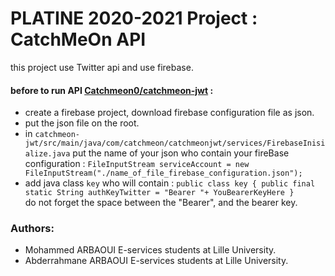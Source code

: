 # PLATINE 2020-2021 Project  : CatchMeOn API

this project use Twitter api and use firebase.

#### before to run  API [Catchmeon0/catchmeon-jwt](https://github.com/Catchmeon0/catchmeon-jwt) :
* create a firebase project, download firebase configuration file as json.
* put the json file on the root.
* in `catchmeon-jwt/src/main/java/com/catchmeon/catchmeonjwt/services/FirebaseInisialize.java` put the name of your json who contain  your fireBase configuration  : `FileInputStream serviceAccount = new FileInputStream("./name_of_file_firebase_configuration.json");`
* add java class `key` who will contain  :
  `public class key {
  public final static String authKeyTwitter = "Bearer "+ YouBearerKeyHere }`  
  do not forget the space between the "Bearer", and the bearer key.




### Authors:
* Mohammed ARBAOUI E-services students at Lille University.
* Abderrahmane ARBAOUI   E-services students at Lille University.



